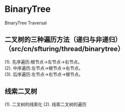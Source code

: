 # BinaryTree
BinaryTree Traversal

## 二叉树的三种遍历方法（递归与非递归）（src/cn/sfturing/thread/binarytree）

(1). 先序遍历:根节点->左节点->右节点。<br/>
(2). 中序遍历:左节点->根节点->右节点。<br/>
(3). 后序遍历:左节点->右节点->根节点。<br/>

## 线索二叉树
(1). 二叉树的线索化
(2). 线索二叉树的遍历



